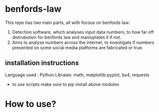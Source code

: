 # benfords-law
This repo has *two* main parts, all with focous on benfords law:

1. Detection software, which analyses input data numbers, to how far off distrubution for benfords law and maniuplates it if not.
2. Aims to analyse numbers across the internet, to investigate if numbers presented on some social media platforms are fabricated or true. 

## installation instructions
Language used : Python
Libraies: math, matplotlib.pyplot,  bs4, requests
- to use scripts make sure to pip install above modules

# How to use?